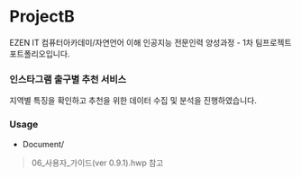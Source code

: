 # ProjectB
EZEN IT 컴퓨터아카데미/자연언어 이해 인공지능 전문인력 양성과정 - 1차 팀프로젝트 포트폴리오입니다.

### 인스타그램 출구별 추천 서비스
지역별 특징을 확인하고 추천을 위한 데이터 수집 및 분석을 진행하였습니다.

### Usage
* Document/
> 06_사용자_가이드(ver 0.9.1).hwp 참고
